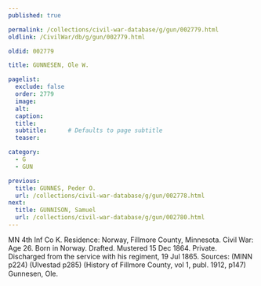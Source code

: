 ```yaml
---
published: true

permalink: /collections/civil-war-database/g/gun/002779.html
oldlink: /CivilWar/db/g/gun/002779.html

oldid: 002779

title: GUNNESEN, Ole W.

pagelist:
  exclude: false
  order: 2779
  image: 
  alt:
  caption:
  title:
  subtitle:      # Defaults to page subtitle
  teaser:

category: 
  - G 
  - GUN

previous:
  title: GUNNES, Peder O.
  url: /collections/civil-war-database/g/gun/002778.html  
next:
  title: GUNNISON, Samuel
  url: /collections/civil-war-database/g/gun/002780.html   
---
```

MN 4th Inf Co K. Residence: Norway, Fillmore County, Minnesota. Civil War: Age 26. Born in Norway. Drafted. Mustered 15 Dec 1864. Private. Discharged from the service with his regiment, 19 Jul 1865. Sources: (MINN p224) (Ulvestad p285) (History of Fillmore County, vol 1, publ. 1912, p147) &#147;Gunnesen, Ole&#148;.